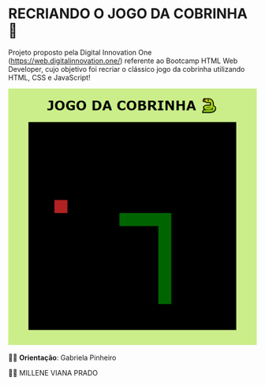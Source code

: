 # RECRIANDO O JOGO DA COBRINHA :snake:

Projeto proposto pela Digital Innovation One  (https://web.digitalinnovation.one/) referente ao Bootcamp HTML Web Developer, cujo objetivo foi recriar o clássico jogo da cobrinha utilizando HTML, CSS e JavaScript! 

![capa](capa.png)

:woman_teacher: **Orientação**: Gabriela Pinheiro

:woman_technologist: MILLENE VIANA PRADO
